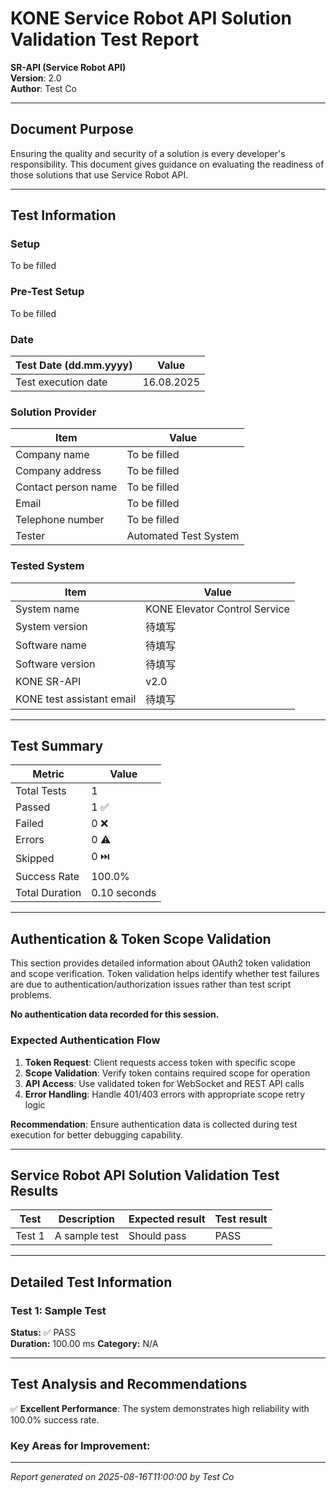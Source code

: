 # KONE Service Robot API Solution Validation Test Report

**SR-API (Service Robot API)**  
**Version**: 2.0  
**Author**: Test Co

---

## Document Purpose

Ensuring the quality and security of a solution is every developer's responsibility. This document gives guidance on evaluating the readiness of those solutions that use Service Robot API.

---

## Test Information

### Setup
To be filled

### Pre-Test Setup  
To be filled

### Date
| Test Date (dd.mm.yyyy) | Value |
|-------------------------|-------|
| Test execution date     | 16.08.2025 |

### Solution Provider
| Item                 | Value |
|----------------------|-------|
| Company name         | To be filled |
| Company address      | To be filled |
| Contact person name  | To be filled |
| Email                | To be filled |
| Telephone number     | To be filled |
| Tester               | Automated Test System |

### Tested System
| Item                     | Value |
|--------------------------|-------|
| System name              | KONE Elevator Control Service |
| System version           | 待填写 |
| Software name            | 待填写 |
| Software version         | 待填写 |
| KONE SR-API              | v2.0 |
| KONE test assistant email | 待填写 |

---

## Test Summary

| Metric | Value |
|--------|-------|
| Total Tests | 1 |
| Passed | 1 ✅ |
| Failed | 0 ❌ |
| Errors | 0 ⚠️ |
| Skipped | 0 ⏭️ |
| Success Rate | 100.0% |
| Total Duration | 0.10 seconds |

---

## Authentication & Token Scope Validation

This section provides detailed information about OAuth2 token validation and scope verification. 
Token validation helps identify whether test failures are due to authentication/authorization issues rather than test script problems.

**No authentication data recorded for this session.**

### Expected Authentication Flow
1. **Token Request**: Client requests access token with specific scope
2. **Scope Validation**: Verify token contains required scope for operation  
3. **API Access**: Use validated token for WebSocket and REST API calls
4. **Error Handling**: Handle 401/403 errors with appropriate scope retry logic

**Recommendation**: Ensure authentication data is collected during test execution for better debugging capability.

---

## Service Robot API Solution Validation Test Results

| Test | Description | Expected result | Test result |
|------|-------------|-----------------|-------------|
| Test 1 | A sample test | Should pass | PASS |

---

## Detailed Test Information

### Test 1: Sample Test
**Status:** ✅ PASS  
**Duration:** 100.00 ms
**Category:** N/A


---

## Test Analysis and Recommendations

✅ **Excellent Performance**: The system demonstrates high reliability with 100.0% success rate.

### Key Areas for Improvement:

---

*Report generated on 2025-08-16T11:00:00 by Test Co*
